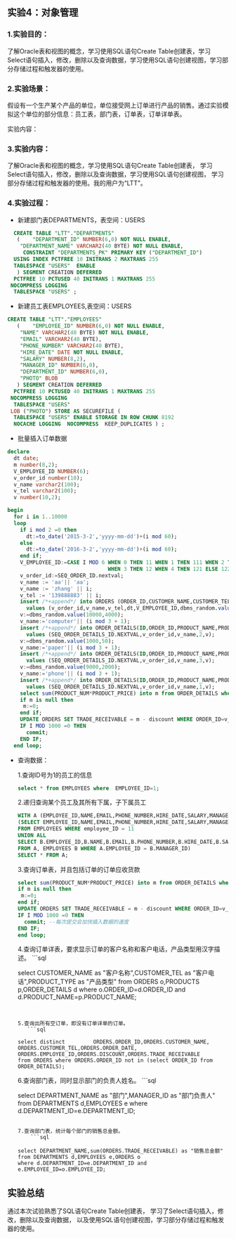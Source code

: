 
## 实验4：对象管理
### 1.实验目的：
了解Oracle表和视图的概念，学习使用SQL语句Create Table创建表，学习Select语句插入，修改，删除以及查询数据，学习使用SQL语句创建视图，学习部分存储过程和触发器的使用。

### 2.实验场景：
假设有一个生产某个产品的单位，单位接受网上订单进行产品的销售。通过实验模拟这个单位的部分信息：员工表，部门表，订单表，订单详单表。

实验内容：
### 3.实验内容：
 了解Oracle表和视图的概念，学习使用SQL语句Create Table创建表，
 学习Select语句插入，修改，删除以及查询数据，学习使用SQL语句创建视图，
 学习部分存储过程和触发器的使用。我的用户为“LTT”。

### 4.实验过程：

- 新建部门表DEPARTMENTS，表空间：USERS

```sql
  CREATE TABLE "LTT"."DEPARTMENTS" 
   (	"DEPARTMENT_ID" NUMBER(6,0) NOT NULL ENABLE, 
	"DEPARTMENT_NAME" VARCHAR2(40 BYTE) NOT NULL ENABLE, 
	 CONSTRAINT "DEPARTMENTS_PK" PRIMARY KEY ("DEPARTMENT_ID")
  USING INDEX PCTFREE 10 INITRANS 2 MAXTRANS 255 
  TABLESPACE "USERS"  ENABLE
   ) SEGMENT CREATION DEFERRED 
  PCTFREE 10 PCTUSED 40 INITRANS 1 MAXTRANS 255 
 NOCOMPRESS LOGGING
  TABLESPACE "USERS" ;
```

- 新建员工表EMPLOYEES,表空间：USERS

```sql
CREATE TABLE "LTT"."EMPLOYEES" 
   (	"EMPLOYEE_ID" NUMBER(6,0) NOT NULL ENABLE, 
	"NAME" VARCHAR2(40 BYTE) NOT NULL ENABLE, 
	"EMAIL" VARCHAR2(40 BYTE), 
	"PHONE_NUMBER" VARCHAR2(40 BYTE), 
	"HIRE_DATE" DATE NOT NULL ENABLE, 
	"SALARY" NUMBER(8,2), 
	"MANAGER_ID" NUMBER(6,0), 
	"DEPARTMENT_ID" NUMBER(6,0), 
	"PHOTO" BLOB
   ) SEGMENT CREATION DEFERRED 
  PCTFREE 10 PCTUSED 40 INITRANS 1 MAXTRANS 255 
 NOCOMPRESS LOGGING
  TABLESPACE "USERS" 
 LOB ("PHOTO") STORE AS SECUREFILE (
  TABLESPACE "USERS" ENABLE STORAGE IN ROW CHUNK 8192
  NOCACHE LOGGING  NOCOMPRESS  KEEP_DUPLICATES ) ;
```


- 批量插入订单数据

```sql
declare
  dt date;
  m number(8,2);
  V_EMPLOYEE_ID NUMBER(6);
  v_order_id number(10);
  v_name varchar2(100);
  v_tel varchar2(100);
  v number(10,2);

begin
  for i in 1..10000
  loop
    if i mod 2 =0 then
      dt:=to_date('2015-3-2','yyyy-mm-dd')+(i mod 60);
    else
      dt:=to_date('2016-3-2','yyyy-mm-dd')+(i mod 60);
    end if;
    V_EMPLOYEE_ID:=CASE I MOD 6 WHEN 0 THEN 11 WHEN 1 THEN 111 WHEN 2 THEN 112
                                WHEN 3 THEN 12 WHEN 4 THEN 121 ELSE 122 END;
    v_order_id:=SEQ_ORDER_ID.nextval;
    v_name := 'aa'|| 'aa';
    v_name := 'zhang' || i;
    v_tel := '139888883' || i;
    insert /*+append*/ into ORDERS (ORDER_ID,CUSTOMER_NAME,CUSTOMER_TEL,ORDER_DATE,EMPLOYEE_ID,DISCOUNT)
      values (v_order_id,v_name,v_tel,dt,V_EMPLOYEE_ID,dbms_random.value(100,0));
    v:=dbms_random.value(10000,4000);
    v_name:='computer'|| (i mod 3 + 1);
    insert /*+append*/ into ORDER_DETAILS(ID,ORDER_ID,PRODUCT_NAME,PRODUCT_NUM,PRODUCT_PRICE)
      values (SEQ_ORDER_DETAILS_ID.NEXTVAL,v_order_id,v_name,2,v);
    v:=dbms_random.value(1000,50);
    v_name:='paper'|| (i mod 3 + 1);
    insert /*+append*/ into ORDER_DETAILS(ID,ORDER_ID,PRODUCT_NAME,PRODUCT_NUM,PRODUCT_PRICE)
      values (SEQ_ORDER_DETAILS_ID.NEXTVAL,v_order_id,v_name,3,v);
    v:=dbms_random.value(9000,2000);
    v_name:='phone'|| (i mod 3 + 1);
    insert /*+append*/ into ORDER_DETAILS(ID,ORDER_ID,PRODUCT_NAME,PRODUCT_NUM,PRODUCT_PRICE)
      values (SEQ_ORDER_DETAILS_ID.NEXTVAL,v_order_id,v_name,1,v);
    select sum(PRODUCT_NUM*PRODUCT_PRICE) into m from ORDER_DETAILS where ORDER_ID=v_order_id;
    if m is null then
     m:=0;
    end if;
    UPDATE ORDERS SET TRADE_RECEIVABLE = m - discount WHERE ORDER_ID=v_order_id;
    IF I MOD 1000 =0 THEN
      commit;
    END IF;
  end loop;
```

- 查询数据：
    
    1.查询ID号为1的员工的信息
    ```sql
    select * from EMPLOYEES where  EMPLOYEE_ID=1;
    ```
    2.递归查询某个员工及其所有下属，子下属员工
    ```sql
    WITH A (EMPLOYEE_ID,NAME,EMAIL,PHONE_NUMBER,HIRE_DATE,SALARY,MANAGER_ID,DEPARTMENT_ID) AS
  (SELECT EMPLOYEE_ID,NAME,EMAIL,PHONE_NUMBER,HIRE_DATE,SALARY,MANAGER_ID,DEPARTMENT_ID
    FROM EMPLOYEES WHERE employee_ID = 11
    UNION ALL
  SELECT B.EMPLOYEE_ID,B.NAME,B.EMAIL,B.PHONE_NUMBER,B.HIRE_DATE,B.SALARY,B.MANAGER_ID,B.DEPARTMENT_ID
    FROM A, EMPLOYEES B WHERE A.EMPLOYEE_ID = B.MANAGER_ID)
  SELECT * FROM A;
    ```
    3.查询订单表，并且包括订单的订单应收货款
    ```sql
    select sum(PRODUCT_NUM*PRODUCT_PRICE) into m from ORDER_DETAILS where ORDER_ID=v_order_id;
    if m is null then
     m:=0;
    end if;
    UPDATE ORDERS SET TRADE_RECEIVABLE = m - discount WHERE ORDER_ID=v_order_id;
    IF I MOD 1000 =0 THEN
      commit; --每次提交会加快插入数据的速度
    END IF;
  end loop;
    ```
     4.查询订单详表，要求显示订单的客户名称和客户电话，产品类型用汉字描述。
         ```sql

    select CUSTOMER_NAME as "客户名称",CUSTOMER_TEL as "客户电话",PRODUCT_TYPE as "产品类型"
    from ORDERS o,PRODUCTS p,ORDER_DETAILS d
    where o.ORDER_ID=d.ORDER_ID 
    and d.PRODUCT_NAME=p.PRODUCT_NAME;
    ```

   
   5.查询出所有空订单，即没有订单详单的订单。
       ```sql

   select distinct         ORDERS.ORDER_ID,ORDERS.CUSTOMER_NAME,
   ORDERS.CUSTOMER_TEL,ORDERS.ORDER_DATE,
   ORDERS.EMPLOYEE_ID,ORDERS.DISCOUNT,ORDERS.TRADE_RECEIVABLE 
   from ORDERS where ORDERS.ORDER_ID not in (select ORDER_ID from ORDER_DETAILS);
   ```

   6.查询部门表，同时显示部门的负责人姓名。
       ```sql

   select DEPARTMENT_NAME as "部门",MANAGER_ID as "部门负责人" 
   from DEPARTMENTS d,EMPLOYEES e
   where d.DEPARTMENT_ID=e.DEPARTMENT_ID;
   ```

   7.查询部门表，统计每个部门的销售总金额。
       ```sql

   select DEPARTMENT_NAME,sum(ORDERS.TRADE_RECEIVABLE) as "销售总金额"
   from DEPARTMENTS d,EMPLOYEES e,ORDERS o
   where d.DEPARTMENT_ID=e.DEPARTMENT_ID and e.EMPLOYEE_ID=o.EMPLOYEE_ID;
   ```




## 实验总结
   通过本次试验熟悉了SQL语句Create Table创建表，
   学习了Select语句插入，修改，删除以及查询数据，
   以及使用SQL语句创建视图，学习部分存储过程和触发器的使用。
